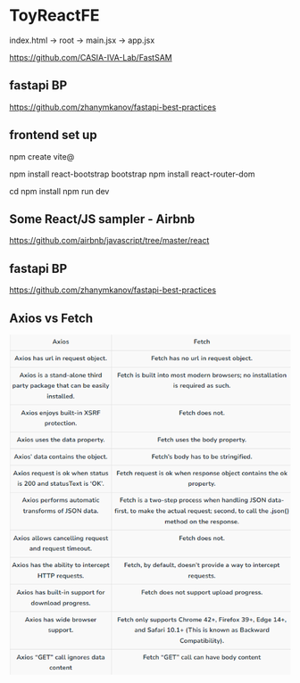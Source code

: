 # ToyReactFE


index.html -> root -> main.jsx -> app.jsx


https://github.com/CASIA-IVA-Lab/FastSAM


## fastapi BP

https://github.com/zhanymkanov/fastapi-best-practices
## frontend set up
npm create vite@<version>

npm install react-bootstrap bootstrap
npm install react-router-dom

cd <proj-dir>
npm install
npm run dev



## Some React/JS sampler - Airbnb
https://github.com/airbnb/javascript/tree/master/react
## fastapi BP

https://github.com/zhanymkanov/fastapi-best-practices



## Axios vs Fetch

![Alt text](image.png)
